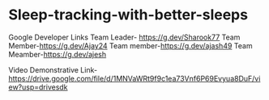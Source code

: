 # Sleep-tracking-with-better-sleeps
Google Developer Links
Team Leader- https://g.dev/Sharook77
Team Member-https://g.dev/Ajay24
Team member-https://g.dev/ajash49
Team Meamber-https://g.dev/ajesh

Video Demonstrative Link- https://drive.google.com/file/d/1MNVaWRt9f9c1ea73Vnf6P69Evyua8DuF/view?usp=drivesdk
